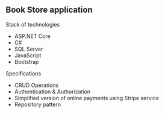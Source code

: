 ## Book Store application

Stack of technologies

- ASP.NET Core
- C#
- SQL Server
- JavaScript
- Bootstrap

Specifications

- CRUD Operations
- Authentication & Authorization
- Simplified version of online payments using Stripe service
- Repository pattern
